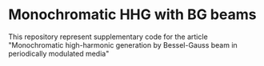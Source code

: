 # Monochromatic HHG with BG beams
 This repository represent supplementary code for the article "Monochromatic high-harmonic generation by Bessel-Gauss beam in periodically modulated media"
